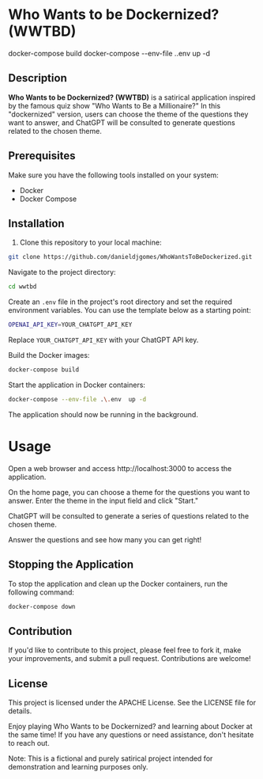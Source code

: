 # Who Wants to be Dockernized? (WWTBD)

docker-compose build
docker-compose --env-file .\.env  up -d




## Description

**Who Wants to be Dockernized? (WWTBD)** is a satirical application inspired by the famous quiz show "Who Wants to Be a Millionaire?" In this "dockernized" version, users can choose the theme of the questions they want to answer, and ChatGPT will be consulted to generate questions related to the chosen theme.

## Prerequisites

Make sure you have the following tools installed on your system:

- Docker
- Docker Compose

## Installation

1. Clone this repository to your local machine:

```bash
git clone https://github.com/danieldjgomes/WhoWantsToBeDockerized.git
```
Navigate to the project directory:

```bash
cd wwtbd
```
    
Create an `.env` file in the project's root directory and set the required environment variables. You can use the template below as a starting point:
    
```bash
OPENAI_API_KEY=YOUR_CHATGPT_API_KEY
```
Replace `YOUR_CHATGPT_API_KEY` with your ChatGPT API key.

Build the Docker images:

```bash
docker-compose build
```
Start the application in Docker containers:


```bash
docker-compose --env-file .\.env  up -d
```
The application should now be running in the background.

# Usage
Open a web browser and access http://localhost:3000 to access the application.

On the home page, you can choose a theme for the questions you want to answer. Enter the theme in the input field and click "Start."

ChatGPT will be consulted to generate a series of questions related to the chosen theme.

Answer the questions and see how many you can get right!

## Stopping the Application
To stop the application and clean up the Docker containers, run the following command:

```bash
docker-compose down
```

## Contribution
If you'd like to contribute to this project, please feel free to fork it, make your improvements, and submit a pull request. Contributions are welcome!

## License
This project is licensed under the APACHE License. See the LICENSE file for details.

Enjoy playing Who Wants to be Dockernized? and learning about Docker at the same time! If you have any questions or need assistance, don't hesitate to reach out.

Note: This is a fictional and purely satirical project intended for demonstration and learning purposes only.